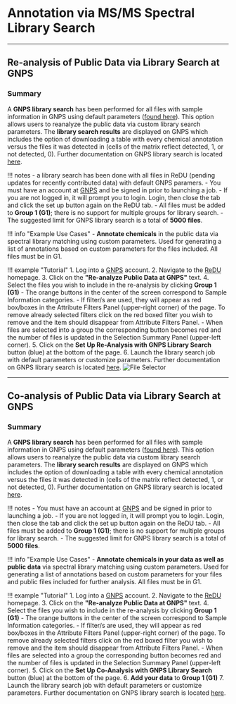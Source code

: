# Annotation via MS/MS Spectral Library Search
---

## Re-analysis of Public Data via Library Search at GNPS

### Summary
A **GNPS library search** has been performed for all files with sample information in GNPS using default parameters ([found here](https://redu.ucsd.edu/compoundslist)). This option allows users to reanalyze the public data via custom library search parameters. The **library search results** are displayed on GNPS which includes the option of downloading a table with every chemical annotation versus the files it was detected in (cells of the matrix reflect detected, 1, or not detected, 0). Further documentation on GNPS library search is located [here](https://ccms-ucsd.github.io/GNPSDocumentation/).
 
!!! notes
	- a library search has been done with all files in ReDU (pending updates for recently contributed data) with default GNPS paramers.
	- You must have an account at [GNPS](https://gnps.ucsd.edu/ProteoSAFe/static/gnps-splash.jsp) and be signed in prior to launching a job.
	- If you are not logged in, it will prompt you to login. Login, then close the tab and click the set up button again on the ReDU tab. 
	- All files must be added to **Group 1 (G1)**; there is no support for multiple groups for library search.
	- The suggested limit for GNPS library search is a total of **5000 files**.
	
!!! info "Example Use Cases"
	- **Annotate chemicals** in the public data via spectral library matching using custom parameters. Used for generating a list of annotations based on custom parameters for the files included. All files must be in G1.
 
!!! example "Tutorial"
	1. Log into a [GNPS](https://gnps.ucsd.edu/ProteoSAFe/static/gnps-splash.jsp) account.
	2. Navigate to the [ReDU](https://redu.ucsd.edu/) homepage.
	3. Click on the **"Re-analyze Public Data at GNPS"** text.
	4. Select the files you wish to include in the re-analysis by clicking **Group 1 (G1)**
		- The orange buttons in the center of the screen correspond to Sample Information categories.
		- If filter/s are used, they will appear as red box/boxes in the Attribute Filters Panel (upper-right corner) of the page. To remove already selected filters click on the red boxed filter you wish to remove and the item should disappear from Attribute Filters Panel.
		- When files are selected into a group the corresponding button becomes red and the number of files is updated in the Selection Summary Panel (upper-left corner).
	5. Click on the **Set Up Re-Analysis with GNPS Library Search** button (blue) at the bottom of the page.
	6. Launch the library search job with default parameters or customize parameters. Further documentation on GNPS library search is located [here](https://ccms-ucsd.github.io/GNPSDocumentation/).
		![File Selector](images/File_Selector.gif)

---

## Co-analysis of Public Data via Library Search at GNPS

### Summary
A **GNPS library search** has been performed for all files with sample information in GNPS using default parameters ([found here](https://redu.ucsd.edu/compoundslist)). This option allows users to reanalyze the public data via custom library search parameters. The **library search results** are displayed on GNPS which includes the option of downloading a table with every chemical annotation versus the files it was detected in (cells of the matrix reflect detected, 1, or not detected, 0). Further documentation on GNPS library search is located [here](https://ccms-ucsd.github.io/GNPSDocumentation/).

!!! notes
	- You must have an account at [GNPS](https://gnps.ucsd.edu/ProteoSAFe/static/gnps-splash.jsp) and be signed in prior to launching a job.
	- If you are not logged in, it will prompt you to login. Login, then close the tab and click the set up button again on the ReDU tab. 
	- All files must be added to **Group 1 (G1)**; there is no support for multiple groups for library search.
	- The suggested limit for GNPS library search is a total of **5000 files**.
	
!!! info "Example Use Cases"
	- **Annotate chemicals in your data as well as public data**  via spectral library matching using custom parameters. Used for generating a list of annotations based on custom parameters for your files and public files included for further analysis. All files must be in G1.

!!! example "Tutorial"
	1. Log into a [GNPS](https://gnps.ucsd.edu/ProteoSAFe/static/gnps-splash.jsp) account.
	2. Navigate to the [ReDU](https://redu.ucsd.edu/) homepage.
	3. Click on the **"Re-analyze Public Data at GNPS"** text.
	4. Select the files you wish to include in the re-analysis by clicking **Group 1 (G1)**
		- The orange buttons in the center of the screen correspond to Sample Information categories.
		- If filter/s are used, they will appear as red box/boxes in the Attribute Filters Panel (upper-right corner) of the page. To remove already selected filters click on the red boxed filter you wish to remove and the item should disappear from Attribute Filters Panel.
		- When files are selected into a group the corresponding button becomes red and the number of files is updated in the Selection Summary Panel (upper-left corner).
	5. Click on the **Set Up Co-Analysis with GNPS Library Search** button (blue) at the bottom of the page.
	6. **Add your data** to **Group 1 (G1)**
	7. Launch the library search job with default parameters or customize parameters. Further documentation on GNPS library search is located [here](https://ccms-ucsd.github.io/GNPSDocumentation/).
